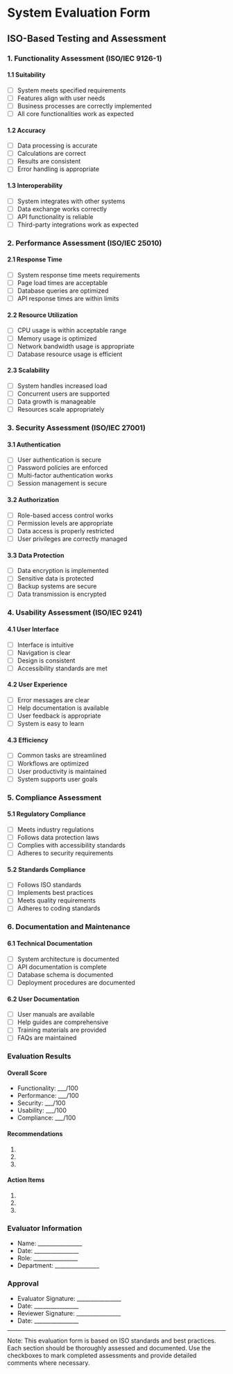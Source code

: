 # System Evaluation Form
## ISO-Based Testing and Assessment

### 1. Functionality Assessment (ISO/IEC 9126-1)
#### 1.1 Suitability
- [ ] System meets specified requirements
- [ ] Features align with user needs
- [ ] Business processes are correctly implemented
- [ ] All core functionalities work as expected

#### 1.2 Accuracy
- [ ] Data processing is accurate
- [ ] Calculations are correct
- [ ] Results are consistent
- [ ] Error handling is appropriate

#### 1.3 Interoperability
- [ ] System integrates with other systems
- [ ] Data exchange works correctly
- [ ] API functionality is reliable
- [ ] Third-party integrations work as expected

### 2. Performance Assessment (ISO/IEC 25010)
#### 2.1 Response Time
- [ ] System response time meets requirements
- [ ] Page load times are acceptable
- [ ] Database queries are optimized
- [ ] API response times are within limits

#### 2.2 Resource Utilization
- [ ] CPU usage is within acceptable range
- [ ] Memory usage is optimized
- [ ] Network bandwidth usage is appropriate
- [ ] Database resource usage is efficient

#### 2.3 Scalability
- [ ] System handles increased load
- [ ] Concurrent users are supported
- [ ] Data growth is manageable
- [ ] Resources scale appropriately

### 3. Security Assessment (ISO/IEC 27001)
#### 3.1 Authentication
- [ ] User authentication is secure
- [ ] Password policies are enforced
- [ ] Multi-factor authentication works
- [ ] Session management is secure

#### 3.2 Authorization
- [ ] Role-based access control works
- [ ] Permission levels are appropriate
- [ ] Data access is properly restricted
- [ ] User privileges are correctly managed

#### 3.3 Data Protection
- [ ] Data encryption is implemented
- [ ] Sensitive data is protected
- [ ] Backup systems are secure
- [ ] Data transmission is encrypted

### 4. Usability Assessment (ISO/IEC 9241)
#### 4.1 User Interface
- [ ] Interface is intuitive
- [ ] Navigation is clear
- [ ] Design is consistent
- [ ] Accessibility standards are met

#### 4.2 User Experience
- [ ] Error messages are clear
- [ ] Help documentation is available
- [ ] User feedback is appropriate
- [ ] System is easy to learn

#### 4.3 Efficiency
- [ ] Common tasks are streamlined
- [ ] Workflows are optimized
- [ ] User productivity is maintained
- [ ] System supports user goals

### 5. Compliance Assessment
#### 5.1 Regulatory Compliance
- [ ] Meets industry regulations
- [ ] Follows data protection laws
- [ ] Complies with accessibility standards
- [ ] Adheres to security requirements

#### 5.2 Standards Compliance
- [ ] Follows ISO standards
- [ ] Implements best practices
- [ ] Meets quality requirements
- [ ] Adheres to coding standards

### 6. Documentation and Maintenance
#### 6.1 Technical Documentation
- [ ] System architecture is documented
- [ ] API documentation is complete
- [ ] Database schema is documented
- [ ] Deployment procedures are documented

#### 6.2 User Documentation
- [ ] User manuals are available
- [ ] Help guides are comprehensive
- [ ] Training materials are provided
- [ ] FAQs are maintained

### Evaluation Results
#### Overall Score
- Functionality: ___/100
- Performance: ___/100
- Security: ___/100
- Usability: ___/100
- Compliance: ___/100

#### Recommendations
1. 
2. 
3. 

#### Action Items
1. 
2. 
3. 

### Evaluator Information
- Name: ________________
- Date: ________________
- Role: ________________
- Department: ________________

### Approval
- Evaluator Signature: ________________
- Date: ________________
- Reviewer Signature: ________________
- Date: ________________

---
Note: This evaluation form is based on ISO standards and best practices. Each section should be thoroughly assessed and documented. Use the checkboxes to mark completed assessments and provide detailed comments where necessary. 